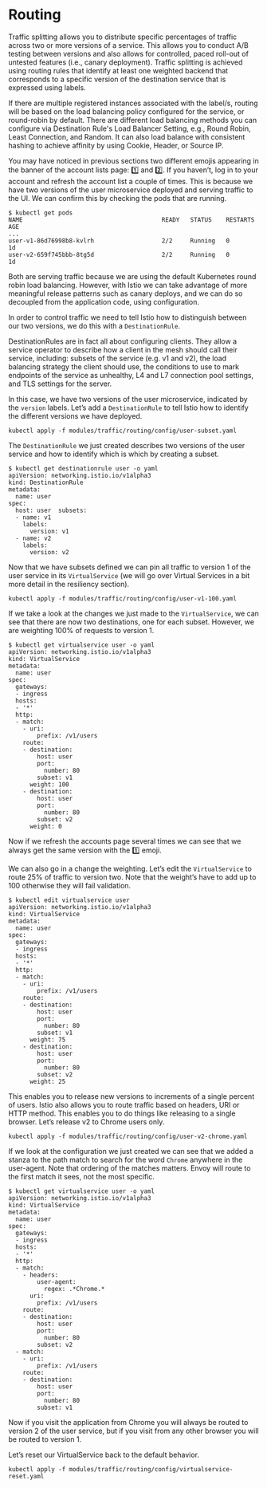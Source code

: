 # Routing

Traffic splitting allows you to distribute specific percentages of traffic across two or more versions of a service. This allows you to conduct A/B testing between versions and also allows for controlled, paced roll-out of untested features (i.e., canary deployment). Traffic splitting is achieved using routing rules that identify at least one weighted backend that corresponds to a specific version of the destination service that is expressed using labels.

If there are multiple registered instances associated with the label/s, routing will be based on the load balancing policy configured for the service, or round-robin by default. There are different load balancing methods you can configure via Destination Rule's Load Balancer Setting, e.g., Round Robin, Least Connection, and Random. It can also load balance with consistent hashing to achieve affinity by using Cookie, Header, or Source IP.

You may have noticed in previous sections two different emojis appearing in the banner of the account lists page: 1️⃣ and 2️⃣. If you haven’t, log in to your account and refresh the account list a couple of times. This is because we have two versions of the user microservice deployed and serving traffic to the UI. We can confirm this by checking the pods that are running.

```shell
$ kubectl get pods
NAME                                       READY   STATUS    RESTARTS   AGE
...
user-v1-86d76998b8-kvlrh                   2/2     Running   0          1d
user-v2-659f745bbb-8tg5d                   2/2     Running   0          1d
```

Both are serving traffic because we are using the default Kubernetes round robin load balancing. However, with Istio we can take advantage of more meaningful release patterns such as canary deploys, and we can do so decoupled from the application code, using configuration.

In order to control traffic we need to tell Istio how to distinguish between our two versions, we do this with a `DestinationRule`.

DestinationRules are in fact all about configuring clients. They allow a service operator to describe how a client in the mesh should call their service, including: subsets of the service (e.g. v1 and v2), the load balancing strategy the client should use, the conditions to use to mark endpoints of the service as unhealthy, L4 and L7 connection pool settings, and TLS settings for the server.

In this case, we have two versions of the user microservice, indicated by the `version` labels. Let’s add a `DestinationRule` to tell Istio how to identify the different versions we have deployed.

```shell
kubectl apply -f modules/traffic/routing/config/user-subset.yaml
```

The `DestinationRule` we just created describes two versions of the user service and how to identify which is which by creating a subset.

```shell
$ kubectl get destinationrule user -o yaml
apiVersion: networking.istio.io/v1alpha3
kind: DestinationRule
metadata:
  name: user
spec:
  host: user  subsets:
  - name: v1
    labels:
      version: v1
  - name: v2
    labels:
      version: v2

```

Now that we have subsets defined we can pin all traffic to version 1 of the user service in its `VirtualService` (we will go over Virtual Services in a bit more detail in the resiliency section).

```shell
kubectl apply -f modules/traffic/routing/config/user-v1-100.yaml
```

If we take a look at the changes we just made to the `VirtualService`, we can see that there are now two destinations, one for each subset. However, we are weighting 100% of requests to version 1.

```shell
$ kubectl get virtualservice user -o yaml
apiVersion: networking.istio.io/v1alpha3
kind: VirtualService
metadata:
  name: user
spec:
  gateways:
  - ingress
  hosts:
  - '*'
  http:
  - match:
    - uri:
        prefix: /v1/users
    route:
    - destination:
        host: user
        port:
          number: 80
        subset: v1
      weight: 100
    - destination:
        host: user
        port:
          number: 80
        subset: v2
      weight: 0
```

Now if we refresh the accounts page several times we can see that we always get the same version with the 1️⃣ emoji.

We can also go in a change the weighting. Let’s edit the `VirtualService` to route 25% of traffic to version two. Note that the weight’s have to add up to 100 otherwise they will fail validation.

```shell
$ kubectl edit virtualservice user
apiVersion: networking.istio.io/v1alpha3
kind: VirtualService
metadata:
  name: user
spec:
  gateways:
  - ingress
  hosts:
  - '*'
  http:
  - match:
    - uri:
        prefix: /v1/users
    route:
    - destination:
        host: user
        port:
          number: 80
        subset: v1
      weight: 75
    - destination:
        host: user
        port:
          number: 80
        subset: v2
      weight: 25
```

This enables you to release new versions to increments of a single percent of users. Istio also allows you to route traffic based on headers, URI or HTTP method. This enables you to do things like releasing to a single browser. Let’s release v2 to Chrome users only.

```shell
kubectl apply -f modules/traffic/routing/config/user-v2-chrome.yaml
```

If we look at the configuration we just created we can see that we added a stanza to the path match to search for the word `Chrome` anywhere in the user-agent. Note that ordering of the matches matters. Envoy will route to the first match it sees, not the most specific.

```shell
$ kubectl get virtualservice user -o yaml
apiVersion: networking.istio.io/v1alpha3
kind: VirtualService
metadata:
  name: user
spec:
  gateways:
  - ingress
  hosts:
  - '*'
  http:
  - match:
    - headers:
        user-agent:
          regex: .*Chrome.*
      uri:
        prefix: /v1/users
    route:
    - destination:
        host: user
        port:
          number: 80
        subset: v2
  - match:
    - uri:
        prefix: /v1/users
    route:
    - destination:
        host: user
        port:
          number: 80
        subset: v1
```

Now if you visit the application from Chrome you will always be routed to version 2 of the user service, but if you visit from any other browser you will be routed to version 1.

Let’s reset our VirtualService back to the default behavior.

```shell
kubectl apply -f modules/traffic/routing/config/virtualservice-reset.yaml
```

